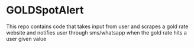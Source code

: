 # GOLDSpotAlert
This repo contains code that takes input from user and scrapes a gold rate website and notifies user through sms/whatsapp when the gold rate hits a user given value
